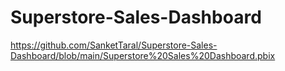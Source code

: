 # Superstore-Sales-Dashboard
https://github.com/SanketTaral/Superstore-Sales-Dashboard/blob/main/Superstore%20Sales%20Dashboard.pbix
